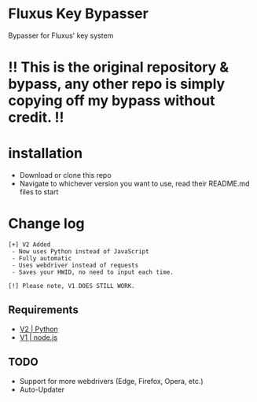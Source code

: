 # Fluxus Key Bypasser
Bypasser for Fluxus' key system

# ‼ This is the original repository & bypass, any other repo is simply copying off my bypass without credit. ‼

# installation
 - Download or clone this repo
 - Navigate to whichever version you want to use, read their README.md files to start

# Change log
```
[+] V2 Added
 - Now uses Python instead of JavaScript
 - Fully automatic
 - Uses webdriver instead of requests
 - Saves your HWID, no need to input each time.

[!] Please note, V1 DOES STILL WORK.
```


## Requirements
 - [V2 | Python](https://www.python.org/)
 - [V1 | node.js](https://nodejs.org/en)


## TODO
- Support for more webdrivers (Edge, Firefox, Opera, etc.)
- Auto-Updater
